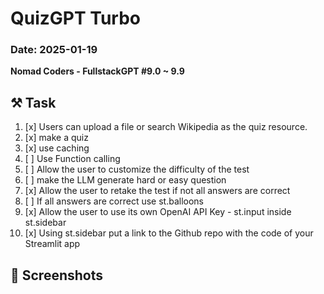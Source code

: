 # QuizGPT Turbo

### Date: 2025-01-19

**Nomad Coders - FullstackGPT #9.0 ~ 9.9**

## ⚒️ Task
1. [x] Users can upload a file or search Wikipedia as the quiz resource.
2. [x] make a quiz
3. [x] use caching
4. [ ] Use Function calling
5. [ ] Allow the user to customize the difficulty of the test
6. [ ] make the LLM generate hard or easy question
7. [x] Allow the user to retake the test if not all answers are correct
8. [ ] If all answers are correct use st.balloons
9. [x] Allow the user to use its own OpenAI API Key - st.input inside st.sidebar
10. [x] Using st.sidebar put a link to the Github repo with the code of your Streamlit app

## 📸 Screenshots

